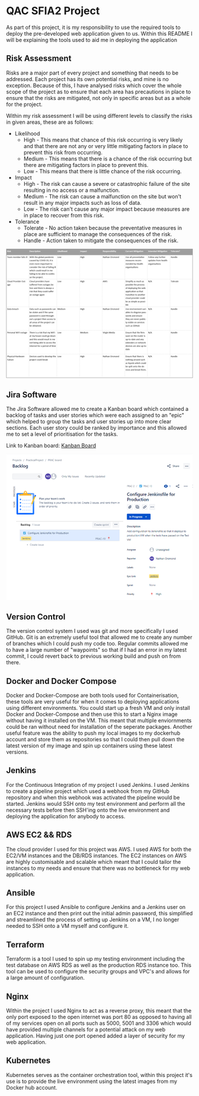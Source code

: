# QAC SFIA2 Project
As part of this project, it is my responsibility to use the required tools to deploy the pre-developed web application given to us. Within this README I will be explaining the tools used to aid me in deploying the application

## Risk Assessment
Risks are a major part of every project and something that 
needs to be addressed. Each project has its own potential risks,
and mine is no exception. Because of this, I have analysed risks
which cover the whole scope of the project as to ensure that
each area has precautions in place to ensure that the risks are
mitigated, not only in specific areas but as a whole for the project.

Within my risk assessment I will be using different levels to classify the risks
in given areas, these are as follows:
* Likelihood
    * High - This means that chance of this risk occurring is very likely and
    that there are not any or very little mitigating factors in place to prevent
    this risk from occurring.
    * Medium - This means that there is a chance of the risk occurring but there
    are mitigating factors in place to prevent this.
    * Low - This means that there is little chance of the risk occurring.
* Impact
    * High - The risk can cause a severe or catastrophic failure of the site
    resulting in no access or a malfunction.
    * Medium - The risk can cause a malfunction on the site but won't result
    in any major impacts such as loss of data.
    * Low - The risk can't cause any major impact because measures are in
    place to recover from this risk.
* Tolerance
    * Tolerate - No action taken because the preventative measures in place
    are sufficient to manage the consequences of the risk.
    * Handle - Action taken to mitigate the consequences of the risk.

![alt text](readme-pictures/RA.png)


## Jira Software
The Jira Software allowed me to create a Kanban board which contained a backlog of tasks and user stories which were each
assigned to an "epic" which helped to group the tasks and user stories up into more clear sections. Each user story could be
ranked by importance and this allowed me to set a level of prioritisation for the tasks.

Link to Kanban board: [Kanban Board](https://npo1.atlassian.net/secure/RapidBoard.jspa?rapidView=3&view=planning&selectedIssue=PRAC-10&issueLimit=100)

![alt text](readme-pictures/Task.png)

## Version Control
The version control system I used was git and more specifically I used GitHub. Git is an extremely useful 
tool that allowed me to create any number of branches which I could push my code too. Regular commits allowed me to have a large number of
"waypoints" so that if I had an error in my latest commit, I could revert back to previous working build and push on from there.

## Docker and Docker Compose
Docker and Docker-Compose are both tools used for Containerisation, these tools are very useful for when it comes to deploying applications using different environments. You could start up a fresh VM and only install Docker and Docker-Compose and then use this to start a Nginx image without having it installed on the VM. This meant that multiple enviornments could be ran without need for installation of the seperate packages. Another useful feature was the ability to push my local images to my dockerhub account and store them as repositories so that I could then pull down the latest version of my image and spin up containers using these latest versions.

## Jenkins
For the Continuous Integration of my project I used Jenkins. I used Jenkins to create a pipeline project which used a webhook from my GitHub repository and when this webhook was activated the pipeline would be started. Jenkins would SSH onto my test environment and perform all the necessary tests before then SSH'ing onto the live environment and deploying the application for anybody to access.

## AWS EC2 && RDS
The cloud provider I used for this project was AWS. I used AWS for both the EC2/VM instances and the DB/RDS instances. The EC2 instances on AWS are highly customisable and scalable which meant that I could tailor the instances to my needs and ensure that there was no bottleneck for my web application. 

## Ansible
For this project I used Ansible to configure Jenkins and a Jenkins user on an EC2 instance and then print out the initial admin password, this simplified and streamlined the process of setting up Jenkins on a VM, I no longer needed to SSH onto a VM myself and configure it.

## Terraform
Terraform is a tool I used to spin up my testing environment including the test database on AWS RDS as well as the production RDS instance too. This tool can be used to configure the security groups and VPC's and allows for a large amount of configuration.

## Nginx
Within the project I used Nginx to act as a reverse proxy, this meant that the only port exposed to the open internet was port 80 as opposed to having all of my services open on all ports such as 5000, 5001 and 3306 which would have provided multiple channels for a potential attack on my web application. Having just one port opened added a layer of security for my web application.

## Kubernetes
Kubernetes serves as the container orchestration tool, within this project it's use is to provide the live environment using the latest images from my Docker hub account.